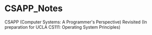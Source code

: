# CSAPP_Notes
CSAPP  (Computer Systems: A Programmer's Perspective) Revisited
(In preparation for UCLA CS111: Operating System Principles)
